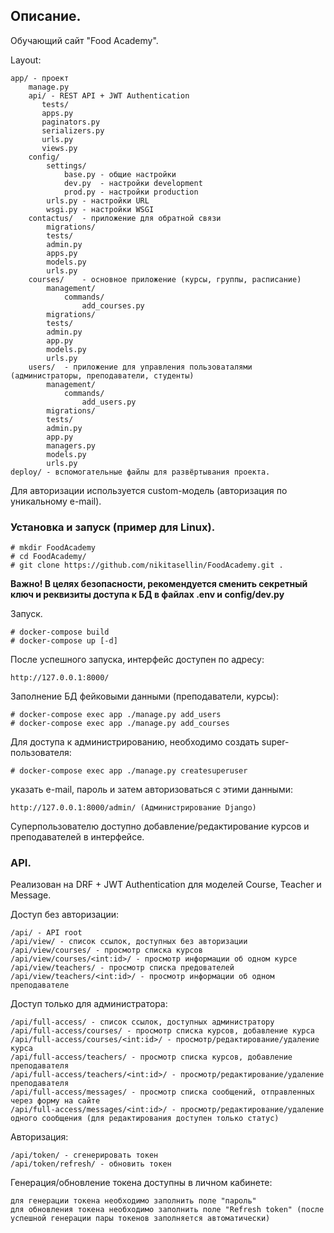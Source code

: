## Описание.
Обучающий сайт "Food Academy".

Layout:
```
app/ - проект
    manage.py
    api/ - REST API + JWT Authentication
       tests/
       apps.py
       paginators.py
       serializers.py
       urls.py
       views.py
    config/
        settings/
            base.py - общие настройки
            dev.py  - настройки development
            prod.py - настройки production
        urls.py - настройки URL
        wsgi.py - настройки WSGI
    contactus/  - приложение для обратной связи
        migrations/ 
        tests/    
        admin.py
        apps.py
        models.py
        urls.py
    courses/    - основное приложение (курсы, группы, расписание)
        management/
            commands/
                add_courses.py
        migrations/ 
        tests/     
        admin.py
        app.py
        models.py
        urls.py
    users/  - приложение для управления пользоваталями (администраторы, преподаватели, студенты)
        management/
            commands/   
                add_users.py
        migrations/ 
        tests/     
        admin.py
        app.py
        managers.py
        models.py
        urls.py
deploy/ - вспомогательные файлы для развёртывания проекта.
```
Для авторизации используется custom-модель (авторизация по уникальному e-mail).

### Установка и запуск (пример для Linux).
```
# mkdir FoodAcademy
# cd FoodAcademy/
# git clone https://github.com/nikitasellin/FoodAcademy.git .
```
**Важно! В целях безопасности, рекомендуется сменить секретный ключ и реквизиты доступа к БД в
файлах .env и config/dev.py**

Запуск.
```
# docker-compose build
# docker-compose up [-d]
```
После успешного запуска, интерфейс доступен по адресу:
```
http://127.0.0.1:8000/
```

Заполнение БД фейковыми данными (преподаватели, курсы):
```
# docker-compose exec app ./manage.py add_users
# docker-compose exec app ./manage.py add_courses
```


Для доступа к администрированию, необходимо создать super-пользователя:
```
# docker-compose exec app ./manage.py createsuperuser
```
указать e-mail, пароль и затем авторизоваться с этими данными:
```
http://127.0.0.1:8000/admin/ (Администрирование Django)
```

Суперпользователю доступно добавление/редактирование курсов и преподавателей в интерфейсе.

### API.
Реализован на DRF + JWT Authentication для моделей Course, Teacher и Message.

Доступ без авторизации:

    /api/ - API root 
    /api/view/ - список ссылок, доступных без авторизации
    /api/view/courses/ - просмотр списка курсов
    /api/view/courses/<int:id>/ - просмотр информации об одном курсе
    /api/view/teachers/ - просмотр списка предователей
    /api/view/teachers/<int:id>/ - просмотр информации об одном преподавателе

Доступ только для администратора:

    /api/full-access/ - список ссылок, доступных администратору
    /api/full-access/courses/ - просмотр списка курсов, добавление курса
    /api/full-access/courses/<int:id>/ - просмотр/редактирование/удаление курса
    /api/full-access/teachers/ - просмотр списка курсов, добавление преподавателя
    /api/full-access/teachers/<int:id>/ - просмотр/редактирование/удаление преподавателя
    /api/full-access/messages/ - просмотр списка сообщений, отправленных через форму на сайте
    /api/full-access/messages/<int:id>/ - просмотр/редактирование/удаление одного сообщения (для редактирования доступен только статус)

Авторизация:

    /api/token/ - сгенерировать токен
    /api/token/refresh/ - обновить токен

Генерация/обновление токена доступны в личном кабинете:
    
    для генерации токена необходимо заполнить поле "пароль"
    для обновления токена необходимо заполнить поле "Refresh token" (после успешной генерации пары токенов заполняется автоматически)
